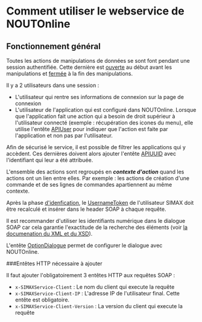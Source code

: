 # Comment utiliser le webservice de NOUTOnline

## Fonctionnement général

Toutes les actions de manipulations de données se sont font pendant une session authentifiée. 
Cette dernière est [ouverte](#gettokensession) au début avant les manipulations et [fermée](#disconnect) à la fin des manipulations.

Il y a 2 utilisateurs dans une session :
* L'utilisateur qui rentre ses informations de connexion sur la page de connexion
* L'utilisateur de l'application qui est configuré dans NOUTOnline. Lorsque que l'application fait une action qui a besoin de droit supérieur à l'utilisateur connecté (exemple : récupération des icones du menu), elle utilise l'entête [APIUser](#apiuser) pour indiquer que l'action est faite par l'application et non pas par l'utilisateur.

Afin de sécurisé le service, il est possible de filtrer les applications qui y accèdent. Ces dernières doivent alors ajouter l'entête [APIUUID](#apiuuid) avec l'identifiant qui leur a été attribuée.

L'ensemble des actions sont regroupés en ***contexte d'action*** quand les actions ont un lien entre elles. Par exemple : les actions de création d'une commande et de ses lignes de commandes apartiennent au même contexte.

Après la phase [d'idenfication](#gettokensession), le [UsernameToken](#usernametoken-ent-te) de l'utilisateur SIMAX doit être recalculé et insérer dans le header SOAP à chaque requête.

Il est recommander d'utiliser les identifiants numérique dans le dialogue SOAP car cela garantie l'exactitude de la recherche des éléments (voir [la documenation du XML et du XSD](#format-xsd-simax)).

L'entête [OptionDialogue](#optiondialogue) permet de configurer le dialogue avec NOUTOnline.


###Entêtes HTTP nécessaire à ajouter

Il faut ajouter l'obligatoirement 3 entêtes HTTP aux requêtes SOAP :

* `x-SIMAXService-Client` : Le nom du client qui execute la requête
* `x-SIMAXService-Client-IP` : L'adresse IP de l'utilisateur final. Cette entête est obligatoire.
* `x-SIMAXService-Client-Version` : La version du client qui execute la requête